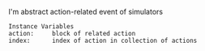 I'm abstract action-related event of simulators

    Instance Variables
	action:		block of related action
	index:		index of action in collection of actions